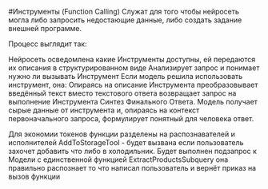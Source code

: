 #Инструменты (Function Calling) 
Cлужат для того чтобы нейросеть могла либо запросить недостающие данные, либо создать задание внешней программе.

Процесс выглядит так:

Нейросеть осведомлена какие Инструменты доступны, ей передаются их описания в структурированном виде
Анализирует запрос и понимает нужно ли вызывать Инструмент
Если модель решила использовать инструмент, она:
Опираясь на описание Инструмента преобразовывает введённый текст
вместо текстового ответа возвращает запрос на выполнение Инструмента
Синтез Финального Ответа. Модель получает сырые данные от инструмента и, опираясь на контекст первоначального запроса, формулирует понятный для человека ответ.


Для экономии токенов функции разделены на распознавателей и исполнителей
AddToStorageTool - будет вызвана если пользователь захочет добавить что либо в холодильник.
Будет выполнен подзапрос к Модели  с единственной функцией ExtractProductsSubquery
она правильно распознает то что написал пользователь и вернёт приказ на вызов функции


